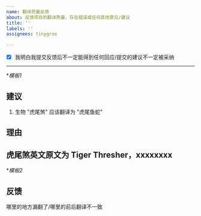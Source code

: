 ```yaml
---
name: 翻译质量反馈
about: 反馈项目的翻译质量、存在错误或任何其他意见/建议
title: ''
labels: ''
assignees: tinygrox

---
```


- [x] 我明白我提交反馈后不一定能得到任何回应/提交的建议不一定被采纳
---
**模板1*
## 建议
1. 生物 "虎尾煞" 应该翻译为 "虎尾鱼蛇"
## 理由
虎尾煞英文原文为 Tiger Thresher，xxxxxxxx
---
**模板2*
## 反馈
哪里的地方漏翻了/哪里的前后翻译不一致
